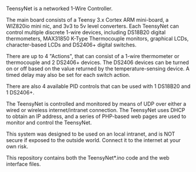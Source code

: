 TeensyNet is a networked 1-Wire Controller.

The main board consists of a Teensy 3.x Cortex ARM mini-board, a WIZ820io mini nic, and 3v3 to 5v level converters. Each TeensyNet can control multiple discrete 1-wire devices, including DS18B20 digital thermometers, MAX31850 K-Type Thermocouple monitors, graphical LCDs, character-based LCDs and DS2406+ digital switches.

There are up to 4 "Actions", that can consist of a 1-wire thermometer or thermocouple and 2 DS2406+ devices. The DS2406 devices can be turned on or off based on the value returned by the temperature-sensing device. A timed delay may also be set for each switch action.

There are also 4 available PID controls that can be used with 1 DS18B20 and 1 DS2406+.

The TeensyNet is controlled and monitored by means of UDP over either a wired or wireless internet/intranet connection.
The TeensyNet uses DHCP to obtain an IP address, and a series of PHP-based web pages are used to monitor and control the TeensyNet.

This system was designed to be used on an local intranet, and is NOT secure if exposed to the outside world. Connect it to the internet at your own risk.

This repository contains both the TeensyNet*.ino code and the web interface files.
